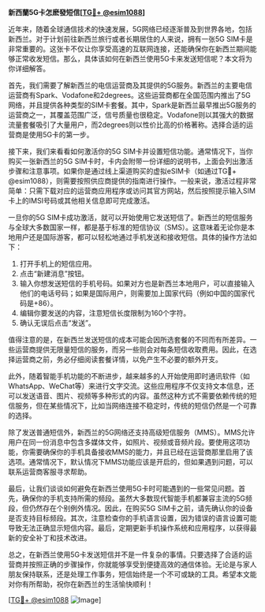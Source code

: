 **新西蘭5G卡怎麽發短信[[TG💪+ @esim1088](https://t.me/s/esim1088)]**

近年来，随着全球通信技术的快速发展，5G网络已经逐渐普及到世界各地，包括新西兰。对于计划前往新西兰旅行或者长期居住的人来说，拥有一张5G SIM卡是非常重要的。这张卡不仅让你享受高速的互联网连接，还能确保你在新西兰期间能够正常收发短信。那么，具体该如何在新西兰使用5G卡来发送短信呢？本文将为你详细解答。

首先，我们需要了解新西兰的电信运营商及其提供的5G服务。新西兰的主要电信运营商有Spark、Vodafone和2degrees。这些运营商都在全国范围内推出了5G网络，并且提供各种类型的SIM卡套餐。其中，Spark是新西兰最早推出5G服务的运营商之一，其覆盖范围广泛，信号质量也很稳定。Vodafone则以其强大的数据流量套餐吸引了大量用户，而2degrees则以性价比高的价格著称。选择合适的运营商是使用5G卡的第一步。

接下来，我们来看看如何激活你的5G SIM卡并设置短信功能。通常情况下，当你购买一张新西兰的5G SIM卡时，卡内会附带一份详细的说明书，上面会列出激活步骤和注意事项。如果你是通过线上渠道购买的虚拟eSIM卡（如通过TG💪+ @esim1088），则需要按照供应商提供的指南进行操作。一般来说，激活过程非常简单：只需下载对应的运营商应用程序或访问其官方网站，然后按照提示输入SIM卡上的IMSI号码或其他相关信息即可完成激活。

一旦你的5G SIM卡成功激活，就可以开始使用它发送短信了。新西兰的短信服务与全球大多数国家一样，都是基于标准的短信协议（SMS）。这意味着无论你是本地用户还是国际游客，都可以轻松地通过手机发送和接收短信。具体的操作方法如下：

1. 打开手机上的短信应用。
2. 点击“新建消息”按钮。
3. 输入你想发送短信的手机号码。如果对方也是新西兰本地用户，可以直接输入他们的电话号码；如果是国际用户，则需要加上国家代码（例如中国的国家代码是+86）。
4. 编辑你要发送的内容，注意短信长度限制为160个字符。
5. 确认无误后点击“发送”。

值得注意的是，在新西兰发送短信的成本可能会因所选套餐的不同而有所差异。一些运营商提供无限量短信的服务，而另一些则会对每条短信收取费用。因此，在选择运营商之前，务必仔细阅读套餐详情，以免产生不必要的额外开支。

此外，随着智能手机功能的不断进步，越来越多的人开始使用即时通讯软件（如WhatsApp、WeChat等）来进行文字交流。这些应用程序不仅支持文本信息，还可以发送语音、图片、视频等多种形式的内容。虽然这种方式不需要依赖传统的短信服务，但在某些情况下，比如当网络连接不稳定时，传统的短信仍然是一个可靠的选择。

除了发送普通短信外，新西兰的5G网络还支持高级短信服务（MMS）。MMS允许用户在同一份消息中包含多媒体文件，如照片、视频或音频片段。要使用这项功能，你需要确保你的手机具备接收MMS的能力，并且已经在运营商那里启用了该选项。通常情况下，默认情况下MMS功能应该是开启的，但如果遇到问题，可以联系运营商客服寻求帮助。

最后，让我们谈谈如何避免在新西兰使用5G卡时可能遇到的一些常见问题。首先，确保你的手机支持所需的频段。虽然大多数现代智能手机都兼容主流的5G频段，但仍然存在个别例外情况。因此，在购买5G SIM卡之前，请先确认你的设备是否支持目标频段。其次，注意检查你的手机语言设置，因为错误的语言设置可能导致无法正确显示短信内容。最后，定期更新手机操作系统和应用程序，以获得最新的安全补丁和技术改进。

总之，在新西兰使用5G卡发送短信并不是一件复杂的事情。只要选择了合适的运营商并按照正确的步骤操作，你就能够享受到便捷高效的通信体验。无论是与家人朋友保持联系，还是处理工作事务，短信始终是一个不可或缺的工具。希望本文能对你有所帮助，祝你在新西兰的生活愉快顺利！

[[TG💪+ @esim1088](https://t.me/s/esim1088) ![Image](https://i.postimg.cc/4NQfJmqS/Snipaste-2025-05-13-00-14-12.png)]